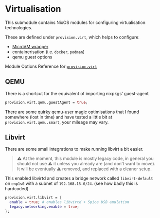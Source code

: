# Virtualisation

This submodule contains NixOS modules for configuring virtualisation technologies.

These are defined under `provision.virt`, which helps to configure:
  - [MicroVM wrapper](./microvm.md)
  - containerisation (i.e. `docker`, `podman`)
  - qemu guest options

Module Options Reference for [`provision.virt`](../options/nixos-all-options.md#provisionvirtbuildarm)

## QEMU

There is a shortcut for the equivalent of importing nixpkgs' guest-agent
```nix
provision.virt.qemu.guestAgent = true;
```

There are some quirky qemu-user magic optimisations that I found somewhere (lost in time)
and have tested a little bit at `provision.virt.qemu.smart`, your mileage may vary.

## Libvirt

There are some small integrations to make running libvirt a bit easier.

> ⚠ At the moment, this module is mostly legacy code, in general you should not use
> ⚠ it unless you already are (and don't want to move). It will be eventually
> ⚠ removed, and replaced with a cleaner setup.

This enabled libvirtd and creates a bridge network called `libvirt-default` on `enp1s0`
with a subnet of `192.168.15.0/24`. (see how badly this is hardcoded)
```nix
provision.virt.libvirt = {
  enable = true; # enables libvirtd + Spice USB emulation
  legacy.networking.enable = true;
};
```
